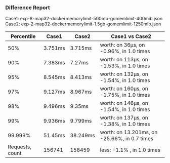 ### Difference Report
Case1: exp-8-map32-dockermemorylimit-500mb-gomemlimit-400mib.json
Case2: exp-2-map32-dockermemorylimit-1.5gb-gomemlimit-1250mib.json

|Percentile|Case1|Case2|Case1 vs Case2|
|---|---|---|---|
|50%|3.751ms|3.715ms|worth: on 36µs, on -0.96%, in 1.0 times |
|90%|7.383ms|7.27ms|worth: on 113µs, on -1.53%, in 1.0 times |
|95%|8.545ms|8.413ms|worth: on 132µs, on -1.54%, in 1.0 times |
|97%|9.127ms|8.967ms|worth: on 160µs, on -1.75%, in 1.0 times |
|98%|9.496ms|9.35ms|worth: on 146µs, on -1.54%, in 1.0 times |
|99%|9.936ms|9.799ms|worth: on 137µs, on -1.38%, in 1.0 times |
|99.999%|51.45ms|38.249ms|worth: on 13.201ms, on -25.66%, in 0.7 times |
|Requests, count|156741|158459|less: -1.1% , in 1.0 times |
